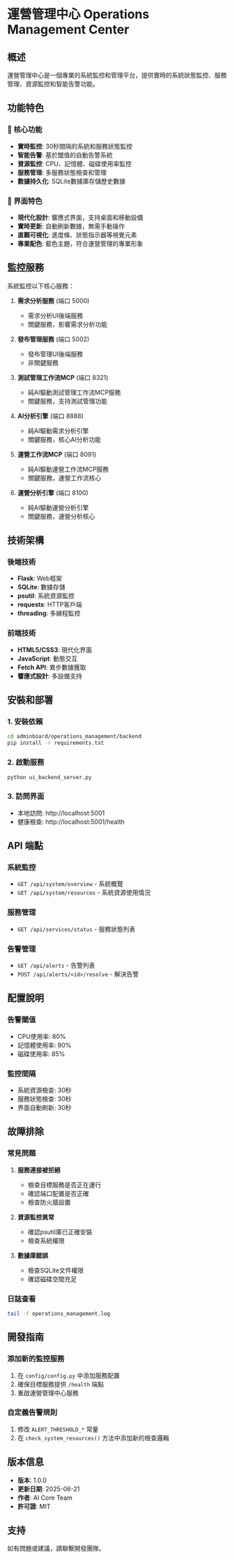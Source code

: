 # 運營管理中心 Operations Management Center

## 概述

運營管理中心是一個專業的系統監控和管理平台，提供實時的系統狀態監控、服務管理、資源監控和智能告警功能。

## 功能特色

### 🎯 核心功能
- **實時監控**: 30秒間隔的系統和服務狀態監控
- **智能告警**: 基於閾值的自動告警系統
- **資源監控**: CPU、記憶體、磁碟使用率監控
- **服務管理**: 多服務狀態檢查和管理
- **數據持久化**: SQLite數據庫存儲歷史數據

### 🎨 界面特色
- **現代化設計**: 響應式界面，支持桌面和移動設備
- **實時更新**: 自動刷新數據，無需手動操作
- **直觀可視化**: 進度條、狀態指示器等視覺元素
- **專業配色**: 藍色主題，符合運營管理的專業形象

## 監控服務

系統監控以下核心服務：

1. **需求分析服務** (端口 5000)
   - 需求分析UI後端服務
   - 關鍵服務，影響需求分析功能

2. **發布管理服務** (端口 5002)
   - 發布管理UI後端服務
   - 非關鍵服務

3. **測試管理工作流MCP** (端口 8321)
   - 純AI驅動測試管理工作流MCP服務
   - 關鍵服務，支持測試管理功能

4. **AI分析引擎** (端口 8888)
   - 純AI驅動需求分析引擎
   - 關鍵服務，核心AI分析功能

5. **運營工作流MCP** (端口 8091)
   - 純AI驅動運營工作流MCP服務
   - 關鍵服務，運營工作流核心

6. **運營分析引擎** (端口 8100)
   - 純AI驅動運營分析引擎
   - 關鍵服務，運營分析核心

## 技術架構

### 後端技術
- **Flask**: Web框架
- **SQLite**: 數據存儲
- **psutil**: 系統資源監控
- **requests**: HTTP客戶端
- **threading**: 多線程監控

### 前端技術
- **HTML5/CSS3**: 現代化界面
- **JavaScript**: 動態交互
- **Fetch API**: 異步數據獲取
- **響應式設計**: 多設備支持

## 安裝和部署

### 1. 安裝依賴
```bash
cd adminboard/operations_management/backend
pip install -r requirements.txt
```

### 2. 啟動服務
```bash
python ui_backend_server.py
```

### 3. 訪問界面
- 本地訪問: http://localhost:5001
- 健康檢查: http://localhost:5001/health

## API 端點

### 系統監控
- `GET /api/system/overview` - 系統概覽
- `GET /api/system/resources` - 系統資源使用情況

### 服務管理
- `GET /api/services/status` - 服務狀態列表

### 告警管理
- `GET /api/alerts` - 告警列表
- `POST /api/alerts/<id>/resolve` - 解決告警

## 配置說明

### 告警閾值
- CPU使用率: 80%
- 記憶體使用率: 90%
- 磁碟使用率: 85%

### 監控間隔
- 系統資源檢查: 30秒
- 服務狀態檢查: 30秒
- 界面自動刷新: 30秒

## 故障排除

### 常見問題

1. **服務連接被拒絕**
   - 檢查目標服務是否正在運行
   - 確認端口配置是否正確
   - 檢查防火牆設置

2. **資源監控異常**
   - 確認psutil庫已正確安裝
   - 檢查系統權限

3. **數據庫錯誤**
   - 檢查SQLite文件權限
   - 確認磁碟空間充足

### 日誌查看
```bash
tail -f operations_management.log
```

## 開發指南

### 添加新的監控服務
1. 在 `config/config.py` 中添加服務配置
2. 確保目標服務提供 `/health` 端點
3. 重啟運營管理中心服務

### 自定義告警規則
1. 修改 `ALERT_THRESHOLD_*` 常量
2. 在 `check_system_resources()` 方法中添加新的檢查邏輯

## 版本信息

- **版本**: 1.0.0
- **更新日期**: 2025-06-21
- **作者**: AI Core Team
- **許可證**: MIT

## 支持

如有問題或建議，請聯繫開發團隊。

